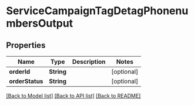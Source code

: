 # ServiceCampaignTagDetagPhonenumbersOutput

## Properties
Name | Type | Description | Notes
------------ | ------------- | ------------- | -------------
**orderId** | **String** |  | [optional] 
**orderStatus** | **String** |  | [optional] 

[[Back to Model list]](../README.md#documentation-for-models) [[Back to API list]](../README.md#documentation-for-api-endpoints) [[Back to README]](../README.md)


